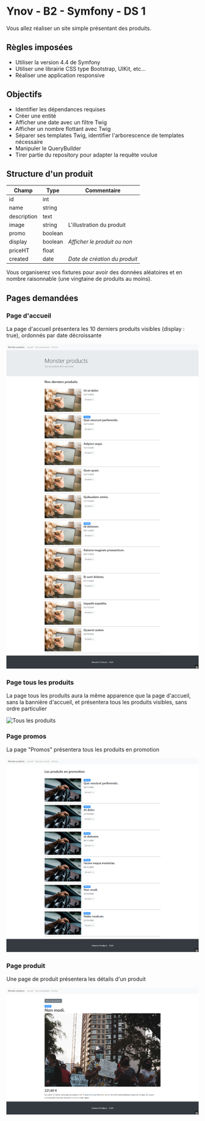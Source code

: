 # Ynov - B2 - Symfony - DS 1

Vous allez réaliser un site simple présentant des produits.

## Règles imposées

- Utiliser la version 4.4 de Symfony
- Utiliser une librairie CSS type Bootstrap, UIKit, etc...
- Réaliser une application responsive

## Objectifs

- Identifier les dépendances requises
- Créer une entité
- Afficher une date avec un filtre Twig
- Afficher un nombre flottant avec Twig
- Séparer ses templates Twig, identifier l'arborescence de templates nécessaire
- Manipuler le QueryBuilder
- Tirer partie du repository pour adapter la requête voulue

## Structure d'un produit

|Champ|Type|Commentaire|
|---|---|---|
|id|int||
|name|string||
|description|text||
|image|string|L'illustration du produit|
|promo|boolean||
|display|boolean|_Afficher le produit ou non_|
|priceHT|float||
|created|date|_Date de création du produit_|

Vous organiserez vos fixtures pour avoir des données aléatoires et en nombre raisonnable (une vingtaine de produits au moins).

## Pages demandées

### Page d'accueil

La page d'accueil présentera les 10 derniers produits visibles (display : true), ordonnés par date décroissante

![Page d'accueil](docs/home.png "Page d'accueil")

### Page tous les produits

La page tous les produits aura la même apparence que la page d'accueil, sans la bannière d'accueil, et présentera tous les produits visibles, sans ordre particulier

![Tous les produits](docs/all.png "Tous les produits")

### Page promos

La page "Promos" présentera tous les produits en promotion

![Promos](docs/promos.png "Promos")

### Page produit

Une page de produit présentera les détails d'un produit

![product](docs/product.png "product")

